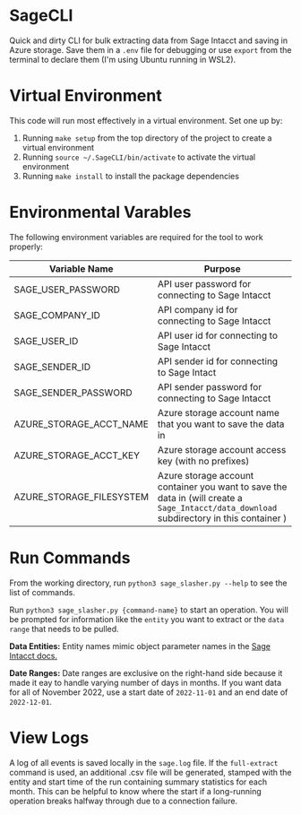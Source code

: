 # SageCLI
Quick and dirty CLI for bulk extracting data from Sage Intacct and saving in Azure storage. Save them in a `.env` file for debugging or use `export` from the terminal to declare them (I'm using Ubuntu running in WSL2).

# Virtual Environment
This code will run most effectively in a virtual environment. Set one up by:

1. Running `make setup` from the top directory of the project to create a virtual environment
2. Running `source ~/.SageCLI/bin/activate` to activate the virtual environment
3. Running `make install` to install the package dependencies

# Environmental Varables
The following environment variables are required for the tool to work properly:

| Variable Name | Purpose |
| ------------- | ------- |
| SAGE_USER_PASSWORD | API user password for connecting to Sage Intacct | 
| SAGE_COMPANY_ID | API company id for connecting to Sage Intacct |
| SAGE_USER_ID | API user id for connecting to Sage Intacct |
| SAGE_SENDER_ID | API sender id for connecting to Sage Intact |
| SAGE_SENDER_PASSWORD | API sender password for connecting to Sage Intacct |
| AZURE_STORAGE_ACCT_NAME | Azure storage account name that you want to save the data in |
| AZURE_STORAGE_ACCT_KEY | Azure storage account access key (with no prefixes) |
| AZURE_STORAGE_FILESYSTEM | Azure storage account container you want to save the data in (will create a `Sage_Intacct/data_download` subdirectory in this container ) |

# Run Commands
From the working directory, run `python3 sage_slasher.py --help` to see the list of commands.

Run `python3 sage_slasher.py {command-name}` to start an operation. You will be prompted for information like the `entity` you want to extract or the `data range` that needs to be pulled.

**Data  Entities:** Entity names mimic object parameter names in the [Sage Intacct docs.](https://developer.intacct.com/api/company-console/entities/)

**Date Ranges:** Date ranges are exclusive on the right-hand side because it made it eay to handle varying number of days in months. If you want data for all of November 2022, use a start date of `2022-11-01` and an end date of `2022-12-01`. 

# View Logs
A log of all events is saved locally in the `sage.log` file. If the `full-extract` command is used, an additional .csv file will be generated, stamped with the entity and start time of the run containing summary statistics for each month. This can be helpful to know where the start if a long-running operation breaks halfway through due to a connection failure.